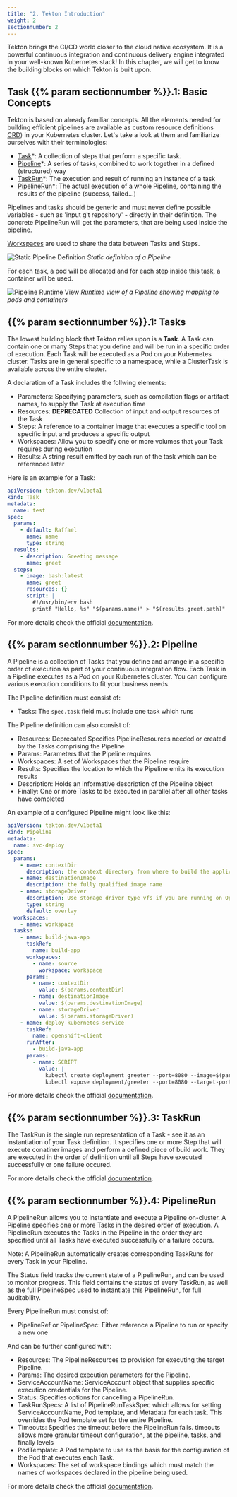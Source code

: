 ```yaml
---
title: "2. Tekton Introduction"
weight: 2
sectionnumber: 2
---
```


Tekton brings the CI/CD world closer to the cloud native ecosystem. It is a powerful continuous integration and continuous delivery engine integrated in your well-known Kubernetes stack! In this chapter, we will get to know the building blocks on which Tekton is built upon.


## Task {{% param sectionnumber %}}.1: Basic Concepts

Tekton is based on already familiar concepts. All the elements needed for building efficient pipelines are available as custom resource definitions [CRD](https://kubernetes.io/docs/concepts/extend-kubernetes/api-extension/custom-resources/)) in your Kubernetes cluster. Let's take a look at them and familiarize ourselves with their terminologies:

* [Task](https://github.com/tektoncd/pipeline/blob/master/docs/tasks.md)*: A collection of steps that perform a specific task.
* [Pipeline](https://github.com/tektoncd/pipeline/blob/master/docs/pipelines.md)*: A series of tasks, combined to work together in a defined (structured) way
* [TaskRun](https://github.com/tektoncd/pipeline/blob/master/docs/taskruns.md)*: The execution and result of running an instance of a task
* [PipelineRun](https://github.com/tektoncd/pipeline/blob/master/docs/pipelineruns.md)*: The actual execution of a whole Pipeline, containing the results of the pipeline (success, failed...)

Pipelines and tasks should be generic and must never define possible variables - such as 'input git repository' - directly in their definition. The concrete PipelineRun will get the parameters, that are being used inside the pipeline.

[Workspaces](https://redhat-scholars.github.io/tekton-tutorial/tekton-tutorial/workspaces.html) are used to share the data between Tasks and Steps.

![Static Pipeline Definition](../concept-tasks-pipelines.png)
*Static definition of a Pipeline*

For each task, a pod will be allocated and for each step inside this task, a container will be used.

![Pipeline Runtime View](../concept-runs.png)
*Runtime view of a Pipeline showing mapping to pods and containers*


## {{% param sectionnumber %}}.1: Tasks

The lowest building block that Tekton relies upon is a **Task**. A Task can contain one or many Steps that you define and will be run in a specific order of execution. Each Task will be executed as a Pod on your Kubernetes cluster. Tasks are in general specific to a namespace, while a ClusterTask is available across the entire cluster.

A declaration of a Task includes the follwing elements:

* Parameters: Specifying parameters, such as compilation flags or artifact names, to supply the Task at execution time
* Resources: **DEPRECATED** Collection of input and output resources of the Task
* Steps: A reference to a container image that executes a specific tool on specific input and produces a specific output
* Workspaces: Allow you to specify one or more volumes that your Task requires during execution
* Results: A string result emitted by each run of the task which can be referenced later

Here is an example for a Task:

```yaml
apiVersion: tekton.dev/v1beta1
kind: Task
metadata:
  name: test
spec:
  params:
    - default: Raffael
      name: name
      type: string
  results:
    - description: Greeting message
      name: greet
  steps:
    - image: bash:latest
      name: greet
      resources: {}
      script: |
        #!/usr/bin/env bash
        printf "Hello, %s" "$(params.name)" > "$(results.greet.path)"
```

For more details check the official [documentation](https://tekton.dev/docs/pipelines/tasks/).


## {{% param sectionnumber %}}.2: Pipeline

A Pipeline is a collection of Tasks that you define and arrange in a specific order of execution as part of your continuous integration flow. Each Task in a Pipeline executes as a Pod on your Kubernetes cluster. You can configure various execution conditions to fit your business needs.

The Pipeline definition must consist of:

* Tasks: The `spec.task` field must include one task which runs

The Pipeline definition can also consist of:

* Resources: Deprecated Specifies PipelineResources needed or created by the Tasks comprising the Pipeline
* Params: Parameters that the Pipeline requires
* Workspaces: A set of Workspaces that the Pipeline require
* Results: Specifies the location to which the Pipeline emits its execution results
* Description: Holds an informative description of the Pipeline object
* Finally: One or more Tasks to be executed in parallel after all other tasks have completed

An example of a configured Pipeline might look like this:

```yaml
apiVersion: tekton.dev/v1beta1
kind: Pipeline
metadata:
  name: svc-deploy
spec:
  params:
    - name: contextDir
      description: the context directory from where to build the application
    - name: destinationImage
      description: the fully qualified image name
    - name: storageDriver
      description: Use storage driver type vfs if you are running on OpenShift.
      type: string
      default: overlay
  workspaces:
    - name: workspace
  tasks:
    - name: build-java-app
      taskRef:
        name: build-app
      workspaces:
        - name: source
          workspace: workspace
      params:
        - name: contextDir
          value: $(params.contextDir)
        - name: destinationImage
          value: $(params.destinationImage)
        - name: storageDriver
          value: $(params.storageDriver)
    - name: deploy-kubernetes-service
      taskRef:
        name: openshift-client
      runAfter:
        - build-java-app
      params:
        - name: SCRIPT
          value: |
            kubectl create deployment greeter --port=8080 --image=$(params.destinationImage)
            kubectl expose deployment/greeter --port=8080 --target-port=8080 --type=NodePort
```

For more details check the official [documentation](https://tekton.dev/docs/pipelines/pipelines/).


## {{% param sectionnumber %}}.3: TaskRun

The TaskRun is the single run representation of a Task - see it as an instantiation of your Task definition. It specifies one or more Step that will execute conatiner images and perform a defined piece of build work. They are executed in the order of definition until all Steps have executed successfully or one failure occured.

For more details check the official [documentation](https://tekton.dev/docs/pipelines/taskruns/).


## {{% param sectionnumber %}}.4: PipelineRun

A PipelineRun allows you to instantiate and execute a Pipeline on-cluster. A Pipeline specifies one or more Tasks in the desired order of execution. A PipelineRun executes the Tasks in the Pipeline in the order they are specified until all Tasks have executed successfully or a failure occurs.

Note: A PipelineRun automatically creates corresponding TaskRuns for every Task in your Pipeline.

The Status field tracks the current state of a PipelineRun, and can be used to monitor progress. This field contains the status of every TaskRun, as well as the full PipelineSpec used to instantiate this PipelineRun, for full auditability.

Every PipelineRun must consist of:

* PipelineRef or PipelineSpec: Either reference a Pipeline to run or specify a new one

And can be further configured with:

* Resources: The PipelineResources to provision for executing the target Pipeline.
* Params: The desired execution parameters for the Pipeline.
* ServiceAccountName: ServiceAccount object that supplies specific execution credentials for the Pipeline.
* Status: Specifies options for cancelling a PipelineRun.
* TaskRunSpecs: A list of PipelineRunTaskSpec which allows for setting ServiceAccountName, Pod template, and Metadata for each task. This overrides the Pod template set for the entire Pipeline.
* Timeouts: Specifies the timeout before the PipelineRun fails. timeouts allows more granular timeout configuration, at the pipeline, tasks, and finally levels
* PodTemplate: A Pod template to use as the basis for the configuration of the Pod that executes each Task.
* Workspaces: The set of workspace bindings which must match the names of workspaces declared in the pipeline being used.

For more details check the official [documentation](https://tekton.dev/docs/pipelines/pipelineruns/).
